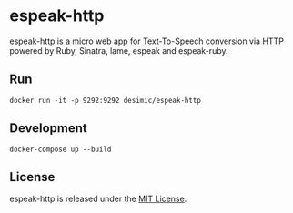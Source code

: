 # espeak-http

espeak-http is a micro web app for Text-To-Speech conversion via HTTP powered by Ruby, Sinatra, lame, espeak and espeak-ruby.

## Run

    docker run -it -p 9292:9292 desimic/espeak-http

## Development

    docker-compose up --build

## License

espeak-http is released under the [MIT License](/MIT-LICENSE).
